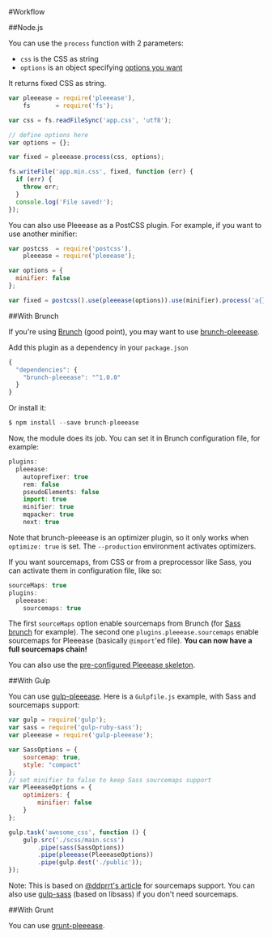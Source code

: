 #Workflow

##Node.js

You can use the `process` function with 2 parameters:

* `css` is the CSS as string
* `options` is an object specifying [options you want](/docs/#features)

It returns fixed CSS as string.

```javascript
var pleeease = require('pleeease'),
    fs       = require('fs');

var css = fs.readFileSync('app.css', 'utf8');

// define options here
var options = {};

var fixed = pleeease.process(css, options);

fs.writeFile('app.min.css', fixed, function (err) {
  if (err) {
    throw err;
  }
  console.log('File saved!');
});
```

You can also use Pleeease as a PostCSS plugin. For example, if you want to use another minifier:

```javascript
var postcss  = require('postcss'),
    pleeease = require('pleeease');

var options = {
  minifier: false
};

var fixed = postcss().use(pleeease(options)).use(minifier).process('a{}').css;
```

##With Brunch

If you're using [Brunch](http://brunch.io) (good point), you may want to use [brunch-pleeease](https://github.com/iamvdo/brunch-pleeease).

Add this plugin as a dependency in your `package.json`

```javascript
{
  "dependencies": {
    "brunch-pleeease": "^1.0.0"
  }
}
```

Or install it:

```javascript
$ npm install --save brunch-pleeease
```

Now, the module does its job. You can set it in Brunch configuration file, for example:

```javascript
plugins:
  pleeease:
    autoprefixer: true
    rem: false
    pseudoElements: false
    import: true
    minifier: true
    mqpacker: true
    next: true
```

Note that brunch-pleeease is an optimizer plugin, so it only works when `optimize: true` is set. The `--production` environment activates optimizers.

If you want sourcemaps, from CSS or from a preprocessor like Sass, you can activate them in configuration file, like so:

```javascript
sourceMaps: true
plugins:
  pleeease:
    sourcemaps: true
```

The first `sourceMaps` option enable sourcemaps from Brunch (for [Sass brunch](https://github.com/brunch/sass-brunch) for example). The second one `plugins.pleeease.sourcemaps` enable sourcemaps for Pleeease (basically `@import`'ed file). **You can now have a full sourcemaps chain!**

You can also use the [pre-configured Pleeease skeleton](https://github.com/iamvdo/brunch-with-pleeease).

##With Gulp

You can use [gulp-pleeease](https://github.com/danielhusar/gulp-pleeease). Here is a `Gulpfile.js` example, with Sass and sourcemaps support:

```javascript
var gulp = require('gulp');
var sass = require('gulp-ruby-sass');
var pleeease = require('gulp-pleeease');

var SassOptions = {
    sourcemap: true,
    style: "compact"
};
// set minifier to false to keep Sass sourcemaps support
var PleeeaseOptions = {
    optimizers: {
        minifier: false
    }
};

gulp.task('awesome_css', function () {
    gulp.src('./scss/main.scss')
        .pipe(sass(SassOptions))
        .pipe(pleeease(PleeeaseOptions))
        .pipe(gulp.dest('./public'));
});
```

Note: This is based on [@ddprrt's article](http://fettblog.eu/blog/2014/04/10/gulp-sass-autoprefixer-sourcemaps/) for sourcemaps support. You can also use [gulp-sass](https://github.com/dlmanning/gulp-sass) (based on libsass) if you don't need sourcemaps.

##With Grunt

You can use [grunt-pleeease](https://github.com/danielhusar/grunt-pleeease).